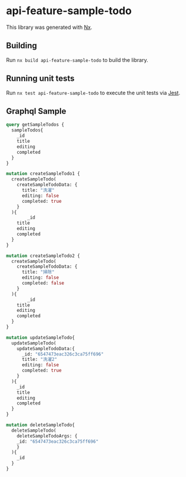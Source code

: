 # api-feature-sample-todo

This library was generated with [Nx](https://nx.dev).

## Building

Run `nx build api-feature-sample-todo` to build the library.

## Running unit tests

Run `nx test api-feature-sample-todo` to execute the unit tests via [Jest](https://jestjs.io).

## Graphql Sample

```graphql
query getSampleTodos {
  sampleTodos{
    _id
    title
    editing
    completed
  }
}

mutation createSampleTodo1 {
  createSampleTodo(
    createSampleTodoData: {
      title: "洗濯"
      editing: false
      completed: true      
    }
  ){
		_id
    title
    editing
    completed
  }
}

mutation createSampleTodo2 {
  createSampleTodo(
    createSampleTodoData: {
      title: "掃除"
      editing: false
      completed: false      
    }
  ){
		_id
    title
    editing
    completed
  }
}

mutation updateSampleTodo{
  updateSampleTodo(
    updateSampleTodoData:{
      _id: "6547473eac326c3ca75ff696"
      title: "洗濯2"
      editing: false
      completed: true
    }
  ){
    _id
    title
    editing
    completed
  }
}

mutation deleteSampleTodo{
  deleteSampleTodo(
    deleteSampleTodoArgs: {
    _id: "6547473eac326c3ca75ff696"
    }
  ){
    _id
  }
}
```